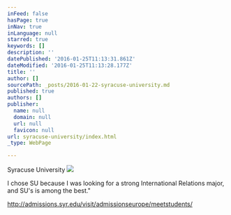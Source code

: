 ```yaml
---
inFeed: false
hasPage: true
inNav: true
inLanguage: null
starred: true
keywords: []
description: ''
datePublished: '2016-01-25T11:13:31.861Z'
dateModified: '2016-01-25T11:13:28.177Z'
title: ''
author: []
sourcePath: _posts/2016-01-22-syracuse-university.md
published: true
authors: []
publisher:
  name: null
  domain: null
  url: null
  favicon: null
url: syracuse-university/index.html
_type: WebPage

---
```

Syracuse University
![](https://s3-us-west-2.amazonaws.com/the-grid-img/p/c14a54e1012ac89fd304a1bfa3f2e4e797a2af51.jpg)

I chose SU because I was looking for a strong International Relations major, and SU's is among the best."

http://admissions.syr.edu/visit/admissionseurope/meetstudents/